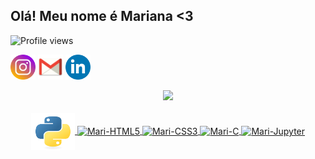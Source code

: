## Olá! Meu nome é Mariana <3 

<p align="left"> <img height="25" width="125" src="https://komarev.com/ghpvc/?username=marianamartiyns&color=ff69b4" alt="Profile views"/>
  
  <a href="https://instagram.com/marianamartiyns" target="_blank" rel="external"><img height="40" width="40" src="https://github.com/shahbajjamil/Social-Meadia-Icons/blob/cd8986f5a2be2a96df9fabcc13a4129f32c79dbe/Icons-logos/instagram-circle.png" target="_blank"></a>
  <a href = "mailto:marianamatiyns@gmail.com" target="_blank" rel="external"><img height="40" width="40" src="https://github.com/shahbajjamil/Social-Meadia-Icons/blob/cd8986f5a2be2a96df9fabcc13a4129f32c79dbe/Icons-logos/gmail.png" target="_blank" ></a> 
  <a href="https://www.linkedin.com/in/profile-mariana-martins" target="_blank" rel="external" ><img height="40" width="40" src="https://github.com/shahbajjamil/Social-Meadia-Icons/blob/cd8986f5a2be2a96df9fabcc13a4129f32c79dbe/Icons-logos/linkedin-circle.png" target="_blank"></a> </p>

<div align="center">

  <a href="https://github.com/marianamartiyns">
  <img height="150em" src="https://github-readme-stats.vercel.app/api/top-langs/?username=marianamartiyns&layout=compact&langs_count=7&theme=omni"/> 
  <br><br>
      
    
  <img align="center" alt="Mari-Python" height="60" width="70" src="https://raw.githubusercontent.com/devicons/devicon/master/icons/python/python-original.svg"/>
  <img align="center" alt="Mari-HTML5" height="60" width="70" src="https://cdn.jsdelivr.net/gh/devicons/devicon/icons/html5/html5-original.svg" />
  <img align="center" alt="Mari-CSS3" height="60" width="70" src="https://cdn.jsdelivr.net/gh/devicons/devicon/icons/css3/css3-original.svg" />
  <img align="center" alt="Mari-C" height="60" width="70" src="https://cdn.jsdelivr.net/gh/devicons/devicon/icons/c/c-original.svg" />
  <img align="center" alt="Mari-Jupyter" height="60" width="70" src="https://cdn.jsdelivr.net/gh/devicons/devicon/icons/jupyter/jupyter-original-wordmark.svg" />
  <br><br>
<div>
